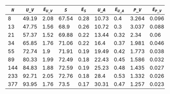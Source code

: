 ﻿| ***`N`*** | ***`U_V`*** | ***`E`<sub>`U_V`</sub>*** | ***`S`*** | ***`E`<sub>`S`</sub>*** | ***`U_A`*** | ***`E`<sub>`U_A`</sub>*** | ***`P_V`*** | ***`E`<sub>`P_V`</sub>*** | ***`P_A`*** | ***`E`<sub>`P_A`</sub>*** |
|-----------|-------------|---------------------------|-----------|-------------------------|-------------|---------------------------|-------------|---------------------------|-------------|---------------------------|
| 8         | 49.19       | 2.08                      | 67.54     | 0.28                    | 10.73       | 0.4                       | 3.264       | 0.096                     | 10.442      | 0.417                     |
| 13        | 47.75       | 1.56                      | 68.9      | 0.26                    | 10.72       | 0.3                       | 3.037       | 0.088                     | 9.327       | 0.359                     |
| 21        | 57.37       | 1.52                      | 69.88     | 0.22                    | 13.44       | 0.32                      | 2.34        | 0.06                      | 6.946       | 0.194                     |
| 34        | 65.85       | 1.76                      | 71.06     | 0.22                    | 16.4        | 0.37                      | 1.981       | 0.046                     | 5.516       | 0.132                     |
| 55        | 72.74       | 1.9                       | 71.91     | 0.19                    | 19.49       | 0.42                      | 1.773       | 0.038                     | 4.477       | 0.089                     |
| 89        | 80.33       | 1.99                      | 72.49     | 0.18                    | 22.43       | 0.45                      | 1.586       | 0.032                     | 3.876       | 0.076                     |
| 144       | 84.83       | 1.88                      | 72.59     | 0.19                    | 25.23       | 0.48                      | 1.435       | 0.027                     | 3.381       | 0.061                     |
| 233       | 92.71       | 2.05                      | 72.76     | 0.18                    | 28.4        | 0.53                      | 1.332       | 0.026                     | 3.008       | 0.055                     |
| 377       | 93.95       | 1.76                      | 73.5      | 0.17                    | 30.31       | 0.47                      | 1.257       | 0.023                     | 2.734       | 0.044                     |
